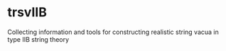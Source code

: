 trsvIIB
=======

Collecting information and tools for constructing realistic string vacua in type IIB string theory
